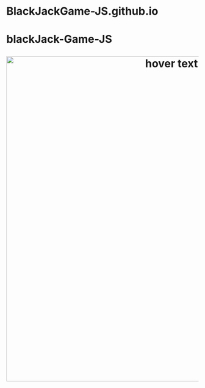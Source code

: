 # BlackJackGame-JS.github.io
# blackJack-Game-JS  <p align="center">   <img src="" width="850" title="hover text">   </p> 
